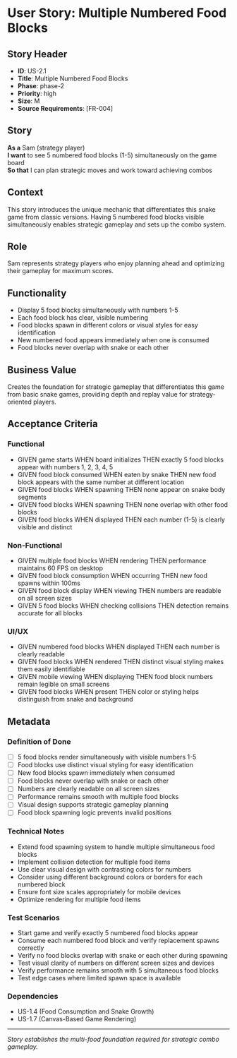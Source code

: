# User Story: Multiple Numbered Food Blocks

## Story Header
- **ID**: US-2.1
- **Title**: Multiple Numbered Food Blocks
- **Phase**: phase-2
- **Priority**: high
- **Size**: M
- **Source Requirements**: [FR-004]

## Story
**As a** Sam (strategy player)  
**I want** to see 5 numbered food blocks (1-5) simultaneously on the game board  
**So that** I can plan strategic moves and work toward achieving combos

## Context
This story introduces the unique mechanic that differentiates this snake game from classic versions. Having 5 numbered food blocks visible simultaneously enables strategic gameplay and sets up the combo system.

## Role
Sam represents strategy players who enjoy planning ahead and optimizing their gameplay for maximum scores.

## Functionality
- Display 5 food blocks simultaneously with numbers 1-5
- Each food block has clear, visible numbering
- Food blocks spawn in different colors or visual styles for easy identification
- New numbered food appears immediately when one is consumed
- Food blocks never overlap with snake or each other

## Business Value
Creates the foundation for strategic gameplay that differentiates this game from basic snake games, providing depth and replay value for strategy-oriented players.

## Acceptance Criteria

### Functional
- GIVEN game starts WHEN board initializes THEN exactly 5 food blocks appear with numbers 1, 2, 3, 4, 5
- GIVEN food block consumed WHEN eaten by snake THEN new food block appears with the same number at different location
- GIVEN food blocks WHEN spawning THEN none appear on snake body segments
- GIVEN food blocks WHEN spawning THEN none overlap with other food blocks
- GIVEN food blocks WHEN displayed THEN each number (1-5) is clearly visible and distinct

### Non-Functional
- GIVEN multiple food blocks WHEN rendering THEN performance maintains 60 FPS on desktop
- GIVEN food block consumption WHEN occurring THEN new food spawns within 100ms
- GIVEN food block display WHEN viewing THEN numbers are readable on all screen sizes
- GIVEN 5 food blocks WHEN checking collisions THEN detection remains accurate for all blocks

### UI/UX
- GIVEN numbered food blocks WHEN displayed THEN each number is clearly readable
- GIVEN food blocks WHEN rendered THEN distinct visual styling makes them easily identifiable
- GIVEN mobile viewing WHEN displaying THEN food block numbers remain legible on small screens
- GIVEN food blocks WHEN present THEN color or styling helps distinguish from snake and background

## Metadata

### Definition of Done
- [ ] 5 food blocks render simultaneously with visible numbers 1-5
- [ ] Food blocks use distinct visual styling for easy identification
- [ ] New food blocks spawn immediately when consumed
- [ ] Food blocks never overlap with snake or each other
- [ ] Numbers are clearly readable on all screen sizes
- [ ] Performance remains smooth with multiple food blocks
- [ ] Visual design supports strategic gameplay planning
- [ ] Food block spawning logic prevents invalid positions

### Technical Notes
- Extend food spawning system to handle multiple simultaneous food blocks
- Implement collision detection for multiple food items
- Use clear visual design with contrasting colors for numbers
- Consider using different background colors or borders for each numbered block
- Ensure font size scales appropriately for mobile devices
- Optimize rendering for multiple food items

### Test Scenarios
- Start game and verify exactly 5 numbered food blocks appear
- Consume each numbered food block and verify replacement spawns correctly
- Verify no food blocks overlap with snake or each other during spawning
- Test visual clarity of numbers on different screen sizes and devices
- Verify performance remains smooth with 5 simultaneous food blocks
- Test edge cases where limited spawn space is available

### Dependencies
- US-1.4 (Food Consumption and Snake Growth)
- US-1.7 (Canvas-Based Game Rendering)

---

*Story establishes the multi-food foundation required for strategic combo gameplay.*